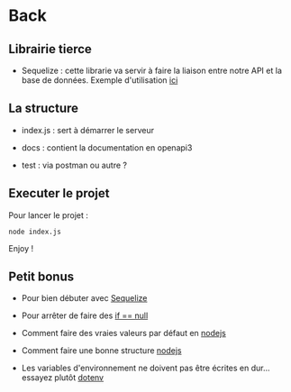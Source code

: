 
  
# Back

## Librairie tierce

- Sequelize : cette librarie va servir à faire la liaison entre notre API et la base de données. 
Exemple d'utilisation [ici](https://github.com/sequelize/express-example)

## La structure

- index.js : sert à démarrer le serveur

- docs : contient la documentation en openapi3

- test : via postman ou autre ?

## Executer le projet

Pour lancer le projet :

    node index.js

Enjoy !

## Petit bonus

- Pour bien débuter avec [Sequelize](https://sequelize.org)

- Pour arrêter de faire des [if == null](https://developer.mozilla.org/fr/docs/Web/JavaScript/Reference/Op%C3%A9rateurs/Optional_chaining)

- Comment faire des vraies valeurs par défaut en [nodejs](https://developer.mozilla.org/fr/docs/Web/JavaScript/Reference/Operators/Nullish_coalescing_operator)

- Comment faire une bonne structure [nodejs](https://softwareontheroad.com/ideal-nodejs-project-structure/)

- Les variables d'environnement ne doivent pas être écrites en dur... essayez plutôt [dotenv](https://www.npmjs.com/package/dotenv)